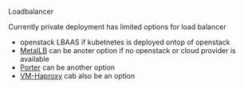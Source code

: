 Loadbalancer

Currently private deployment has limited options for load balancer
- openstack LBAAS if kubetnetes is deployed ontop of openstack
- [MetalLB](./MetalLB/index.md) can be anoter option if no openstack or cloud provider is available
- [Porter](./Porter/index.md) can be another option
- [VM-Haproxy](./VM-haproxy) cab also be an option